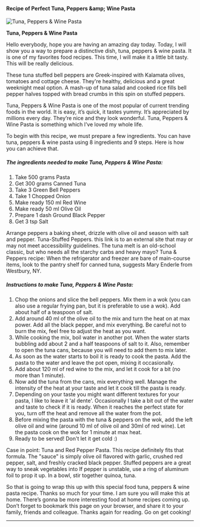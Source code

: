             

#### Recipe of Perfect Tuna, Peppers &amp;amp; Wine Pasta

![Tuna, Peppers &amp; Wine Pasta](https://img-global.cpcdn.com/recipes/5596705591394304/751x532cq70/tuna-peppers-wine-pasta-recipe-main-photo.jpg)

**Tuna, Peppers &amp; Wine Pasta**

Hello everybody, hope you are having an amazing day today. Today, I will show you a way to prepare a distinctive dish, tuna, peppers & wine pasta. It is one of my favorites food recipes. This time, I will make it a little bit tasty. This will be really delicious.

These tuna stuffed bell peppers are Greek-inspired with Kalamata olives, tomatoes and cottage cheese. They're healthy, delicious and a great weeknight meal option. A mash-up of tuna salad and cooked rice fills bell pepper halves topped with bread crumbs in this spin on stuffed peppers.

Tuna, Peppers & Wine Pasta is one of the most popular of current trending foods in the world. It is easy, it’s quick, it tastes yummy. It’s appreciated by millions every day. They’re nice and they look wonderful. Tuna, Peppers & Wine Pasta is something which I’ve loved my whole life.

To begin with this recipe, we must prepare a few ingredients. You can have tuna, peppers & wine pasta using 8 ingredients and 9 steps. Here is how you can achieve that.

##### The ingredients needed to make Tuna, Peppers & Wine Pasta:

1.  Take 500 grams Pasta
2.  Get 300 grams Canned Tuna
3.  Take 3 Green Bell Peppers
4.  Take 1 Chopped Onion
5.  Make ready 150 ml Red Wine
6.  Make ready 50 ml Olive Oil
7.  Prepare 1 dash Ground Black Pepper
8.  Get 3 tsp Salt

Arrange peppers a baking sheet, drizzle with olive oil and season with salt and pepper. Tuna-Stuffed Peppers. this link is to an external site that may or may not meet accessibility guidelines. The tuna melt is an old-school classic, but who needs all the starchy carbs and heavy mayo? Tuna & Peppers recipe: When the refrigerator and freezer are bare of main-course items, look to the pantry shelf for canned tuna, suggests Mary Enderle from Westbury, NY.

##### Instructions to make Tuna, Peppers & Wine Pasta:

1.  Chop the onions and slice the bell peppers. Mix them in a wok (you can also use a regular frying pan, but it is preferable to use a wok). Add about half of a teaspoon of salt.
2.  Add around 40 ml of the olive oil to the mix and turn the heat on at max power. Add all the black pepper, and mix everything. Be careful not to burn the mix, feel free to adjust the heat as you want.
3.  While cooking the mix, boil water in another pot. When the water starts bubbling add about 2 and a half teaspoons of salt to it. Also, remember to open the tuna cans, because you will need to add them to mix later.
4.  As soon as the water starts to boil it is ready to cook the pasta. Add the pasta to the water and leave the pot open, mixing it occasionally.
5.  Add about 120 ml of red wine to the mix, and let it cook for a bit (no more than 1 minute).
6.  Now add the tuna from the cans, mix everything well. Manage the intensity of the heat at your taste and let it cook till the pasta is ready.
7.  Depending on your taste you might want different textures for your pasta, I like to leave it 'al dente'. Occasionally I take a bit out of the water and taste to check if it is ready. When it reaches the perfect state for you, turn off the heat and remove all the water from the pot.
8.  Before mixing the pasta with the tuna & peppers on the wok, add the left olive oil and wine (around 10 ml of olive oil and 30ml of red wine). Let the pasta cook on the wok for 1 minute at max heat.
9.  Ready to be served! Don't let it get cold :)

Case in point: Tuna and Red Pepper Pasta. This recipe definitely fits that formula. The "sauce" is simply olive oil flavored with garlic, crushed red pepper, salt, and freshly cracked black pepper. Stuffed peppers are a great way to sneak vegetables into If pepper is unstable, use a ring of aluminum foil to prop it up. In a bowl, stir together quinoa, tuna.

So that is going to wrap this up with this special food tuna, peppers & wine pasta recipe. Thanks so much for your time. I am sure you will make this at home. There’s gonna be more interesting food at home recipes coming up. Don’t forget to bookmark this page on your browser, and share it to your family, friends and colleague. Thanks again for reading. Go on get cooking!

* * *